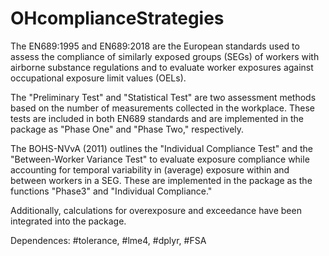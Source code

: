 # OHcomplianceStrategies

The EN689:1995 and EN689:2018 are the European standards used to assess the compliance of similarly exposed groups (SEGs) of workers with airborne substance regulations and to evaluate worker exposures against occupational exposure limit values (OELs).

The "Preliminary Test" and "Statistical Test" are two assessment methods based on the number of measurements collected in the workplace. These tests are included in both EN689 standards and are implemented in the package as "Phase One" and "Phase Two," respectively.

The BOHS-NVvA (2011) outlines the "Individual Compliance Test" and the "Between-Worker Variance Test" to evaluate exposure compliance while accounting for temporal variability in (average) exposure within and between workers in a SEG. These are implemented in the package as the functions "Phase3" and "Individual Compliance."

Additionally, calculations for overexposure and exceedance have been integrated into the package.

Dependences: #tolerance, #lme4, #dplyr, #FSA
